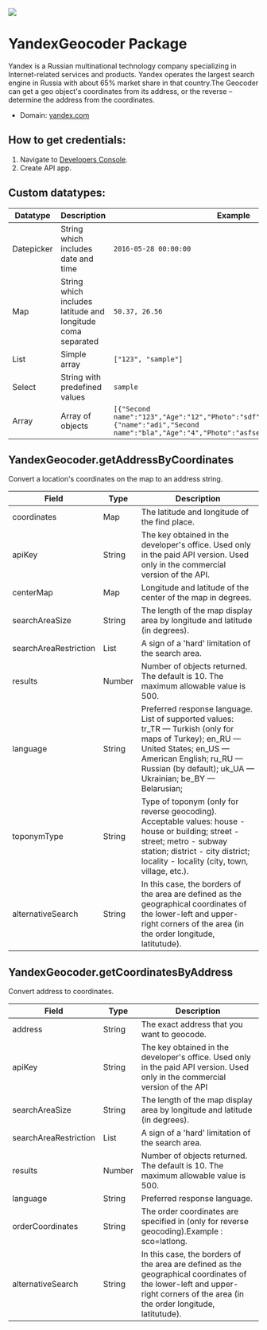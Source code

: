 [![](https://scdn.rapidapi.com/RapidAPI_banner.png)](https://rapidapi.com/package/Yandex/functions?utm_source=RapidAPIGitHub_YandexFunctions&utm_medium=button&utm_content=RapidAPI_GitHub)

# YandexGeocoder Package
Yandex is a Russian multinational technology company specializing in Internet-related services and products. Yandex operates the largest search engine in Russia with about 65% market share in that country.The Geocoder can get a geo object's coordinates from its address, or the reverse – determine the address from the coordinates.
* Domain: [yandex.com](https://yandex.com)



## How to get credentials:
1. Navigate to [Developers Console](https://developer.tech.yandex.com/keys).
2. Create API app.

## Custom datatypes:
  |Datatype|Description|Example
  |--------|-----------|----------
  |Datepicker|String which includes date and time|```2016-05-28 00:00:00```
  |Map|String which includes latitude and longitude coma separated|```50.37, 26.56```
  |List|Simple array|```["123", "sample"]```
  |Select|String with predefined values|```sample```
  |Array|Array of objects|```[{"Second name":"123","Age":"12","Photo":"sdf","Draft":"sdfsdf"},{"name":"adi","Second name":"bla","Age":"4","Photo":"asfserwe","Draft":"sdfsdf"}] ```

## YandexGeocoder.getAddressByCoordinates
Convert a location's coordinates on the map to an address string.

| Field      | Type       | Description
|------------|------------|----------
| coordinates| Map        | The latitude and longitude of the find place.
| apiKey     | String| The key obtained in the developer's office. Used only in the paid API version. Used only in the commercial version of the API.
| centerMap         | Map        | Longitude and latitude of the center of the map in degrees.
| searchAreaSize        | String     | The length of the map display area by longitude and latitude (in degrees).
| searchAreaRestriction       | List     | A sign of a 'hard' limitation of the search area.
| results    | Number     | Number of objects returned. The default is 10. The maximum allowable value is 500.
| language       | String     | Preferred response language. List of supported values: tr_TR — Turkish (only for maps of Turkey); en_RU — United States; en_US — American English; ru_RU — Russian (by default); uk_UA — Ukrainian; be_BY — Belarusian;
| toponymType       | String     | Type of toponym (only for reverse geocoding). Acceptable values: house - house or building; street - street; metro - subway station; district - city district; locality - locality (city, town, village, etc.).
| alternativeSearch   | String | In this case, the borders of the area are defined as the geographical coordinates of the lower-left and upper-right corners of the area (in the order longitude, latitutude).

## YandexGeocoder.getCoordinatesByAddress
Convert address to coordinates.

| Field   | Type       | Description
|---------|------------|----------
| address | String     | The exact address that you want to geocode.
| apiKey  | String| The key obtained in the developer's office. Used only in the paid API version. Used only in the commercial version of the API
| searchAreaSize     | String     | The length of the map display area by longitude and latitude (in degrees).
| searchAreaRestriction    | List     | A sign of a 'hard' limitation of the search area.
| results | Number     | Number of objects returned. The default is 10. The maximum allowable value is 500.
| language    | String     | Preferred response language.
| orderCoordinates   | String | The order coordinates are specified in (only for reverse geocoding).Example : sco=latlong.
| alternativeSearch   | String | In this case, the borders of the area are defined as the geographical coordinates of the lower-left and upper-right corners of the area (in the order longitude, latitutude).
